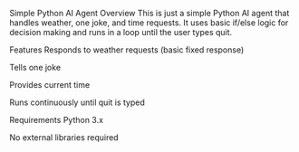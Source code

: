 Simple Python AI Agent
Overview
This is just a simple Python AI agent that handles weather, one joke, and time requests.
It uses basic if/else logic for decision making and runs in a loop until the user types quit.

Features
Responds to weather requests (basic fixed response)

Tells one joke

Provides current time

Runs continuously until quit is typed

Requirements
Python 3.x

No external libraries required
